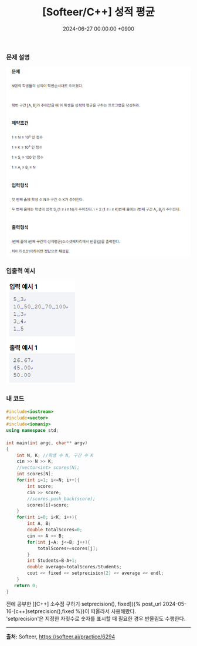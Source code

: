 ﻿---
#classes: wide
#toc: true
#toc_label: "My Table of Contents"
#toc_icon: "cog"
layout: single
title: "[Softeer/C++] 성적 평균"
date: "2024-06-27 00:00:00 +0900"
last_modified_at: "2024-06-27 00:00:00 +0900"
categories:
  - Softeer
tags:
  - c++
  - lv3
author_profile: true
sidebar:
    nav: docs
---

### 문제 설명
![problem_ex](/assets/img/6294_1.png)

### 입출력 예시
![problem_ex](/assets/img/6294_2.png)

### 내 코드
```c++
#include<iostream>
#include<vector>
#include<iomanip>
using namespace std;

int main(int argc, char** argv)
{
    int N, K; //학생 수 N, 구간 수 K
    cin >> N >> K;
    //vector<int> scores(N);
    int scores[N];
    for(int i=1; i<=N; i++){
        int score;
        cin >> score;
        //scores.push_back(score);
        scores[i]=score;
    }
    for(int i=0; i<K; i++){
        int A, B;
        double totalScores=0;
        cin >> A >> B;
        for(int j=A; j<=B; j++){
            totalScores+=scores[j];
        }
        int Students=B-A+1;
        double average=totalScores/Students;
        cout << fixed << setprecision(2) << average << endl;
    }
   return 0;
}
```
전에 공부한 [[C++] 소수점 구하기 setprecision(), fixed]({% post_url 2024-05-16-[c++]setprecision(),fixed %})이 떠올라서 사용해봤다.
<br/>'setprecision'은 지정한 자릿수로 숫자를 표시할 때 필요한 경우 반올림도 수행한다.

---

**출처:** Softeer, https://softeer.ai/practice/6294